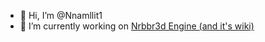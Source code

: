 - 👋 Hi, I’m @Nnamllit1
- 🔭 I’m currently working on [Nrbbr3d Engine (and it's wiki)](https://github.com/Nnamllit1/nrbbr3d-Engine-V2)

<!---
Nnamllit1/Nnamllit1 is a ✨ special ✨ repository because its `README.md` (this file) appears on your GitHub profile.
You can click the Preview link to take a look at your changes.
--->
